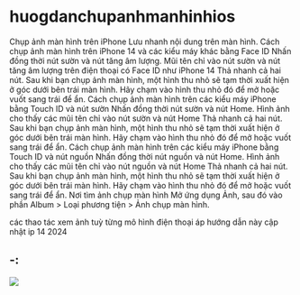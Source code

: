 # huogdanchupanhmanhinhios
Chụp ảnh màn hình trên iPhone
Lưu nhanh nội dung trên màn hình.
Cách chụp ảnh màn hình trên iPhone 14 và các kiểu máy khác bằng Face ID
Nhấn đồng thời nút sườn và nút tăng âm lượng.
Mũi tên chỉ vào nút sườn và nút tăng âm lượng trên điện thoại có Face ID như iPhone 14
Thả nhanh cả hai nút.
Sau khi bạn chụp ảnh màn hình, một hình thu nhỏ sẽ tạm thời xuất hiện ở góc dưới bên trái màn hình. Hãy chạm vào hình thu nhỏ đó để mở hoặc vuốt sang trái để ẩn.
Cách chụp ảnh màn hình trên các kiểu máy iPhone bằng Touch ID và nút sườn
Nhấn đồng thời nút sườn và nút Home.
Hình ảnh cho thấy các mũi tên chỉ vào nút sườn và nút Home
Thả nhanh cả hai nút.
Sau khi bạn chụp ảnh màn hình, một hình thu nhỏ sẽ tạm thời xuất hiện ở góc dưới bên trái màn hình. Hãy chạm vào hình thu nhỏ đó để mở hoặc vuốt sang trái để ẩn.
Cách chụp ảnh màn hình trên các kiểu máy iPhone bằng Touch ID và nút nguồn
Nhấn đồng thời nút nguồn và nút Home.
Hình ảnh cho thấy các mũi tên chỉ vào nút nguồn và nút Home
Thả nhanh cả hai nút.
Sau khi bạn chụp ảnh màn hình, một hình thu nhỏ sẽ tạm thời xuất hiện ở góc dưới bên trái màn hình. Hãy chạm vào hình thu nhỏ đó để mở hoặc vuốt sang trái để ẩn.
Nơi tìm ảnh chụp màn hình
Mở ứng dụng Ảnh, sau đó vào phần Album > Loại phương tiện > Ảnh chụp màn hình.

các thao tác xem ảnh tuỳ từng mô hình điện thoại áp 
hướng dẫn này cập nhật ip 14 2024 

<!DOCTYPE html>
<html>
<head>
	<title>Xem ví dụ</title>
	<meta charset="utf-8">
</head>
<body>
	<h2>-:</h2>
	<img src="https://i.imgur.com/qNIQByT.png">
</body>
</html>
